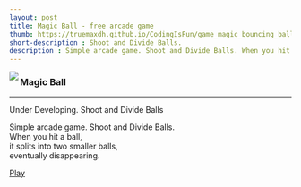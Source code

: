 ```yaml
---
layout: post
title: Magic Ball - free arcade game
thumb: https://truemaxdh.github.io/CodingIsFun/game_magic_bouncing_ball/icon.png
short-description : Shoot and Divide Balls.
description : Simple arcade game. Shoot and Divide Balls. When you hit a ball, it splits into two smaller balls, eventually disappearing.
---
```

<img src="https://truemaxdh.github.io/CodingIsFun/game_magic_bouncing_ball/icon.png" align="left" class="img">
<h3>Magic Ball</h3>
<hr>
<p>Under Developing. Shoot and Divide Balls</p>
<p class="detail">
  Simple arcade game. Shoot and Divide Balls. <br>
  When you hit a ball, <br>
  it splits into two smaller balls, <br>
  eventually disappearing.<br>

  <a href="#" class="cta" onclick="openPopupHor('https://truemaxdh.github.io/CodingIsFun/game_magic_bouncing_ball/');">Play</a>
</p>
